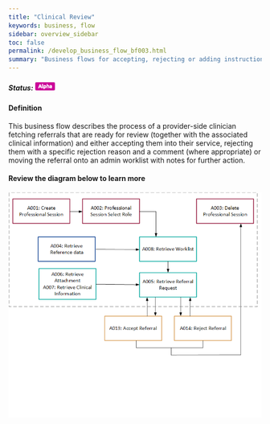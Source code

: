 ```yaml
---
title: "Clinical Review"
keywords: business, flow
sidebar: overview_sidebar
toc: false
permalink: /develop_business_flow_bf003.html
summary: "Business flows for accepting, rejecting or adding instructions for further action"
---
```


##### Status: ![Alpha](images/icons/api_alpha.png)

#### Definition

This business flow describes the process of a provider-side clinician fetching referrals that are ready for review (together with the associated clinical information) and either accepting them into their service, rejecting them with a specific rejection reason and a comment (where appropriate) or moving the referral onto an admin worklist with notes for further action.

#### Review the diagram below to learn more

![Clinical Review](images/develop/BF003-ClinicalTriage.png)

